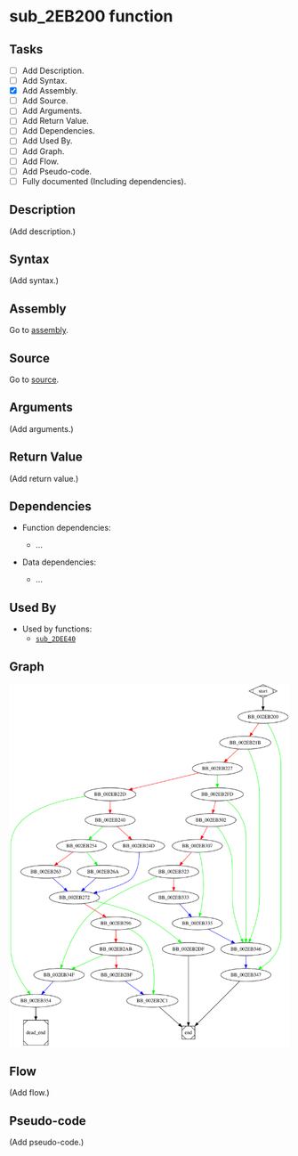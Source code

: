 # sub_2EB200 function

## Tasks

- [ ] Add Description.
- [ ] Add Syntax.
- [X] Add Assembly.
- [ ] Add Source.
- [ ] Add Arguments.
- [ ] Add Return Value.
- [ ] Add Dependencies.
- [ ] Add Used By.
- [ ] Add Graph.
- [ ] Add Flow.
- [ ] Add Pseudo-code.
- [ ] Fully documented (Including dependencies).

## Description

(Add description.)

## Syntax

(Add syntax.)

## Assembly

Go to [assembly](../asm/sub_2EB200.asm).

## Source

Go to [source](../cc/sub_2EB200.cc).

## Arguments

(Add arguments.)

## Return Value

(Add return value.)

## Dependencies

* Function dependencies:
  * ...

* Data dependencies:
  * ...

## Used By

* Used by functions:
  * [`sub_2DEE40`](sub_2DEE40.md)

## Graph

![sub_2EB200 Graph](../svg/sub_2EB200.svg "sub_2EB200 Graph")

## Flow

(Add flow.)

## Pseudo-code

(Add pseudo-code.)


